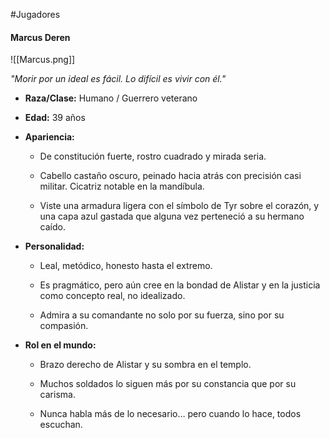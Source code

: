 #Jugadores 
#### **Marcus Deren**

![[Marcus.png]]

_"Morir por un ideal es fácil. Lo difícil es vivir con él."_

- **Raza/Clase:** Humano / Guerrero veterano
    
- **Edad:** 39 años
    
- **Apariencia:**
    
    - De constitución fuerte, rostro cuadrado y mirada seria.
        
    - Cabello castaño oscuro, peinado hacia atrás con precisión casi militar. Cicatriz notable en la mandíbula.
        
    - Viste una armadura ligera con el símbolo de Tyr sobre el corazón, y una capa azul gastada que alguna vez perteneció a su hermano caído.
        
- **Personalidad:**
    
    - Leal, metódico, honesto hasta el extremo.
        
    - Es pragmático, pero aún cree en la bondad de Alistar y en la justicia como concepto real, no idealizado.
        
    - Admira a su comandante no solo por su fuerza, sino por su compasión.
        
- **Rol en el mundo:**
    
    - Brazo derecho de Alistar y su sombra en el templo.
        
    - Muchos soldados lo siguen más por su constancia que por su carisma.
        
    - Nunca habla más de lo necesario… pero cuando lo hace, todos escuchan.